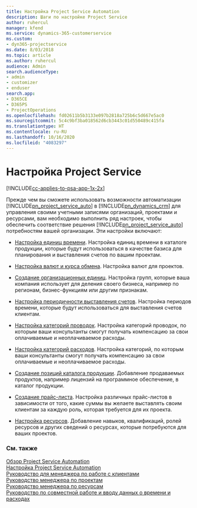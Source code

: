 ```yaml
---
title: Настройка Project Service Automation
description: Шаги по настройке Project Service
author: ruhercul
manager: kfend
ms.service: dynamics-365-customerservice
ms.custom:
- dyn365-projectservice
ms.date: 8/03/2018
ms.topic: article
ms.author: ruhercul
audience: Admin
search.audienceType:
- admin
- customizer
- enduser
search.app:
- D365CE
- D365PS
- ProjectOperations
ms.openlocfilehash: fd02611b5b3133e097b2818a725b6c5d667e5ac0
ms.sourcegitcommit: 5c4c9bf3ba018562d6cb3443c01d550489c415fa
ms.translationtype: HT
ms.contentlocale: ru-RU
ms.lasthandoff: 10/16/2020
ms.locfileid: "4083297"
---
```

# <a name="configure-project-service"></a>Настройка Project Service

[!INCLUDE[cc-applies-to-psa-app-1x-2x](../includes/cc-applies-to-psa-app-1x-2x.md)]

Прежде чем вы сможете использовать возможности автоматизации [!INCLUDE[pn_project_service_auto](../includes/pn-project-service-auto.md)] в [!INCLUDE[pn_dynamics_crm](../includes/pn-dynamics-crm.md)] для управления своими учетными записями организаций, проектами и ресурсами, вам необходимо выполнить ряд настроек, чтобы обеспечить соответствие решения [!INCLUDE[pn_project_service_auto](../includes/pn-project-service-auto.md)] потребностям вашей организации. Эти настройки включают:  
  
-   [Настройка единиц времени](../psa/set-up-time-units.md). Настройка единиц времени в каталоге продукции, которые будут использоваться в качестве базиса для планирования и выставления счетов по вашим проектам.  
  
-   [Настройка валют и курса обмена](../psa/set-up-currencies-exchange-rates.md). Настройка валют для проектов.  
  
-   [Создание организационных единиц](../psa/create-organizational-units.md). Настройка групп, которые ваша компания использует для деления своего бизнеса, например по регионам, бизнес-функциям или другим признакам.  
  
-   [Настройка периодичности выставления счетов](../psa/set-up-invoice-frequencies.md). Настройка периодов времени, которые будут использоваться для выставления счетов клиентам.  
  
-   [Настройка категорий проводок](../psa/configure-transaction-categories.md). Настройка категорий проводок, по которым ваши консультанты смогут получать компенсацию за свои оплачиваемые и неоплачиваемое расходы.  
  
-   [Настройка категорий расходов](../psa/configure-expense-categories.md). Настройка категорий, по которым ваши консультанты смогут получать компенсацию за свои оплачиваемые и неоплачиваемое расходы.  
  
-   [Создание позиций каталога продукции](../psa/create-product-catalog-items.md). Добавление продаваемых продуктов, например лицензий на программное обеспечение, в каталог продукции.  
  
-   [Создание прайс-листа](../psa/create-price-list.md). Настройка различных прайс-листов в зависимости от того, какие суммы вы желаете выставлять своим клиентам за каждую роль, которая требуется для их проекта.  
  
-   [Настройка ресурсов](../psa/set-up-resources.md). Добавление навыков, квалификаций, ролей ресурсов и других сведений о ресурсах, которые потребуются для ваших проектов.  
  
### <a name="see-also"></a>См. также  
 [Обзор Project Service Automation](../psa/overview.md)   
 [Настройка Project Service Automation](../psa/configure.md)   
 [Руководство для менеджера по работе с клиентами](../psa/account-manager-guide.md)   
 [Руководство менеджера по проектам](../psa/project-manager-guide.md)   
 [Руководство менеджера по ресурсам](../psa/resource-manager-guide.md)   
 [Руководство по совместной работе и вводу данных о времени и расходах](../psa/time-expense-collaboration-guide.md)
